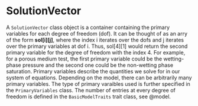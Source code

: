 # SolutionVector

A `SolutionVector` class object is a container containing the primary variables for each degree of freedom (dof). It can be thought of as an arry of the form **sol\[i\]\[j\]**, where the index i iterates over the dofs and j iterates over the primary variables at dof i. Thus, sol[4][1] would return the second primary variable for the degree of freedom with the index 4. For example, for a porous medium test, the first primary variable could be the wetting-phase pressure and the second one could be the non-wetting phase saturation. Primary variables describe the quantities we solve for in our system of equations. Depending on the model, there can be arbitrarily many primary variables. The type of primary varaibles used is further specified in the `PrimaryVariables` class. The number of entries at every degree of freedom is defined in the `BasicModelTraits` trait class, see @model.
